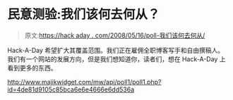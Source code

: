 # 民意测验:我们该何去何从？

> 原文:[https://hack aday . com/2008/05/16/poll-我们该何去何从/](https://hackaday.com/2008/05/16/poll-where-should-we-go-from-here/)

Hack-A-Day 希望扩大其覆盖范围。我们正在雇佣全职博客写手和自由撰稿人。我们有一个网站的发展方向，但是我们想知道你，读者们，想在 Hack-A-Day 上看到更多的东西。

<http://www.majikwidget.com/mw/api/poll1/poll1.php?id=4de81d9105c85bca6e6e4666e6dd536a>

</p> </body> </html>
